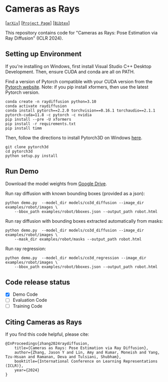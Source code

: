 # Cameras as Rays

[[`arXiv`](https://arxiv.org/abs/2402.14817)]
[[`Project Page`](https://jasonyzhang.com/RayDiffusion/)]
[[`Bibtex`](#citing-cameras-as-rays)]

This repository contains code for "Cameras as Rays: Pose Estimation via Ray Diffusion" (ICLR 2024).

## Setting up Environment

If you're installing on Windows, first install Visual Studio C++ Desktop Development. Then, ensure CUDA and conda are all on PATH.

Find a version of Pytorch compatible with your CUDA version from the [Pytorch website](https://pytorch.org/get-started/locally/). Note: if you pip install xformers, then use the latest Pytorch version.

```
conda create -n raydiffusion python=3.10
conda activate raydiffusion
conda install pytorch==2.2.0 torchvision==0.16.1 torchaudio==2.1.1 pytorch-cuda=11.8 -c pytorch -c nvidia
pip install --pre -U xformers
pip install -r requirements.txt
pip install timm
```

Then, follow the directions to install Pytorch3D on Windows [here](https://github.com/facebookresearch/pytorch3d/blob/main/INSTALL.md).
```
git clone pytorch3d
cd pytorch3d
python setup.py install
```

## Run Demo

Download the model weights from [Google Drive](https://drive.google.com/file/d/1anIKsm66zmDiFuo8Nmm1HupcitM6NY7e/view?usp=drive_link).

Run ray diffusion with known bounding boxes (provided as a json):
```
python demo.py  --model_dir models/co3d_diffusion --image_dir examples/robot/images \
    --bbox_path examples/robot/bboxes.json --output_path robot.html
```

Run ray diffusion with bounding boxes extracted automatically from masks:
```
python demo.py  --model_dir models/co3d_diffusion --image_dir examples/robot/images \
    --mask_dir examples/robot/masks --output_path robot.html
```

Run ray regression:
```
python demo.py  --model_dir models/co3d_regression --image_dir examples/robot/images \
    --bbox_path examples/robot/bboxes.json --output_path robot.html
```

## Code release status
- [x] Demo Code
- [ ] Evaluation Code
- [ ] Training Code

## Citing Cameras as Rays

If you find this code helpful, please cite:

```
@InProceedings{zhang2024raydiffusion,
    title={Cameras as Rays: Pose Estimation via Ray Diffusion},
    author={Zhang, Jason Y and Lin, Amy and Kumar, Moneish and Yang, Tzu-Hsuan and Ramanan, Deva and Tulsiani, Shubham},
    booktitle={International Conference on Learning Representations (ICLR)},
    year={2024}
}
```

